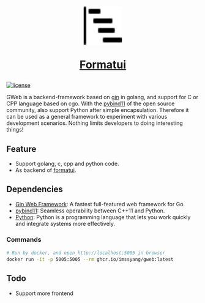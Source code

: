 <a href="https://github.com/imssyang/gweb">
  <h1 align="center">
    <picture>
	  <img alt="GWeb" src="https://github.com/imssyang/gweb/blob/main/public/img/favicon.svg" width="100" />
    </picture>
    <p>Formatui</p>
  </h1>
</a>

[![license](https://img.shields.io/go/l/gweb.svg)](https://github.com/imssyang/gweb/blob/main/LICENSE)

GWeb is a backend-framework based on [gin](https://gin-gonic.com) in golang, and support for C or CPP language based on cgo. With the [pybind11](https://github.com/pybind/pybind11) of the open source community, also support Python after simple encapsulation. Therefore it can be used as a general framework to experiment with various development scenarios. Nothing limits developers to doing interesting things!

## Feature

- Support golang, c, cpp and python code.
- As backend of [formatui](https://github.com/imssyang/formatui).

## Dependencies

* [Gin Web Framework](https://gin-gonic.com): A fastest full-featured web framework for Go. 
* [pybind11](https://github.com/pybind/pybind11): Seamless operability between C++11 and Python.
* [Python](https://www.python.org): Python is a programming language that lets you work quickly
and integrate systems more effectively.

### Commands

```bash
# Run by docker, and open http://localhost:5005 in browser
docker run -it -p 5005:5005 --rm ghcr.io/imssyang/gweb:latest
```

## Todo

- Support more frontend

